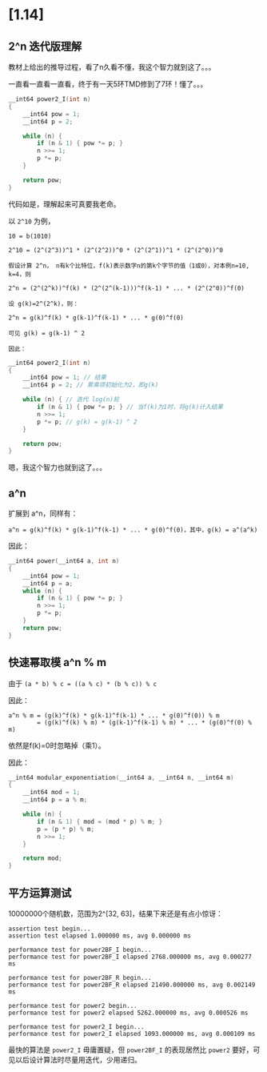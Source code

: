 # [1.14] 


## 2^n 迭代版理解

教材上给出的推导过程，看了n久看不懂，我这个智力就到这了。。。

一直看一直看一直看，终于有一天5环TMD修到了7环！懂了。。。

```c++
__int64 power2_I(int n)
{
	__int64 pow = 1;
	__int64 p = 2;

	while (n) {
		if (n & 1) { pow *= p; }
		n >>= 1;
		p *= p;
	}

	return pow;
}
```

代码如是，理解起来可真要我老命。

以 `2^10` 为例，

    10 = b(1010)

    2^10 = (2^(2^3))^1 * (2^(2^2))^0 * (2^(2^1))^1 * (2^(2^0))^0

    假设计算 2^n， n有k个比特位，f(k)表示数字n的第k个字节的值（1或0），对本例n=10, k=4，则

    2^n = (2^(2^k))^f(k) * (2^(2^(k-1)))^f(k-1) * ... * (2^(2^0))^f(0)

    设 g(k)=2^(2^k)，则：

    2^n = g(k)^f(k) * g(k-1)^f(k-1) * ... * g(0)^f(0)

    可见 g(k) = g(k-1) ^ 2

    因此：

```c++
__int64 power2_I(int n)
{
    __int64 pow = 1; // 结果
    __int64 p = 2; // 累乘项初始化为2，即g(k)

    while (n) { // 迭代 log(n)轮
        if (n & 1) { pow *= p; } // 当f(k)为1时，将g(k)计入结果
        n >>= 1;
        p *= p; // g(k) = g(k-1) ^ 2
    }

    return pow;
}
```

嗯，我这个智力也就到这了。。。

## a^n

扩展到 a^n，同样有：

    a^n = g(k)^f(k) * g(k-1)^f(k-1) * ... * g(0)^f(0)，其中，g(k) = a^(a^k)

因此：

```c
__int64 power(__int64 a, int n)
{
	__int64 pow = 1;
	__int64 p = a;
	while (n) {
		if (n & 1) { pow *= p; }
		n >>= 1;
		p *= p;
	}
	return pow;
}
```

## 快速幂取模 a^n % m

由于 `(a * b) % c = ((a % c) * (b % c)) % c`

因此：

    a^n % m = (g(k)^f(k) * g(k-1)^f(k-1) * ... * g(0)^f(0)) % m
            = (g(k)^f(k) % m) * (g(k-1)^f(k-1) % m) * ... * (g(0)^f(0) % m)

依然是f(k)=0时忽略掉（乘1）。

因此：

```c++
__int64 modular_exponentiation(__int64 a, __int64 n, __int64 m)
{
	__int64 mod = 1;
	__int64 p = a % m;

	while (n) {
		if (n & 1) { mod = (mod * p) % m; }
		p = (p * p) % m;
		n >>= 1;
	}

	return mod;
}
```

## 平方运算测试

10000000个随机数，范围为2^[32, 63]，结果下来还是有点小惊讶：

```
assertion test begin...
assertion test elapsed 1.000000 ms, avg 0.000000 ms

performance test for power2BF_I begin...
performance test for power2BF_I elapsed 2768.000000 ms, avg 0.000277 ms

performance test for power2BF_R begin...
performance test for power2BF_R elapsed 21490.000000 ms, avg 0.002149 ms

performance test for power2 begin...
performance test for power2 elapsed 5262.000000 ms, avg 0.000526 ms

performance test for power2_I begin...
performance test for power2_I elapsed 1093.000000 ms, avg 0.000109 ms
```

最快的算法是 `power2_I` 毋庸置疑，但 `power2BF_I` 的表现居然比 `power2` 要好，可见以后设计算法时尽量用迭代，少用递归。